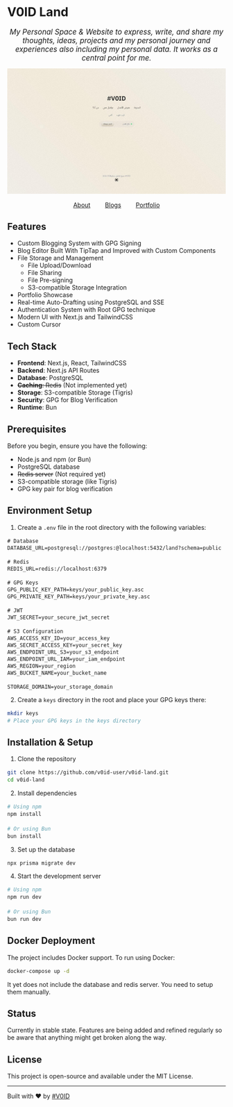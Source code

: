 # V0ID Land
<div align="center" style="text-align: center; font-size: 1.05rem; font-style: italic;">
    My Personal Space & Website to express, write, and share my thoughts, ideas, projects and my personal journey and experiences also including my personal data. It works as a central point for me.
</div>

![image of the landing page](assets/landing_page.jpg)

<div align="center" style="text-align: center;">
    <div>
        <a href="https://v0id.me/about" style="margin: 0 15px;">About</a>
        <a href="https://v0id.me/blog" style="margin: 0 15px;">Blogs</a>
        <a href="https://v0id.me/portfolio" style="margin: 0 15px;">Portfolio</a>
    </div>
</div>


## Features
- Custom Blogging System with GPG Signing
- Blog Editor Built With TipTap and Improved with Custom Components
- File Storage and Management
  - File Upload/Download
  - File Sharing
  - File Pre-signing
  - S3-compatible Storage Integration
- Portfolio Showcase
- Real-time Auto-Drafting using PostgreSQL and SSE
- Authentication System with Root GPG technique
- Modern UI with Next.js and TailwindCSS
- Custom Cursor

## Tech Stack
- **Frontend**: Next.js, React, TailwindCSS
- **Backend**: Next.js API Routes
- **Database**: PostgreSQL
- ~~**Caching**: Redis~~ (Not implemented yet)
- **Storage**: S3-compatible Storage (Tigris)
- **Security**: GPG for Blog Verification
- **Runtime**: Bun

## Prerequisites
Before you begin, ensure you have the following:
- Node.js and npm (or Bun)
- PostgreSQL database
- ~~Redis server~~ (Not required yet)
- S3-compatible storage (like Tigris)
- GPG key pair for blog verification

## Environment Setup
1. Create a `.env` file in the root directory with the following variables:
```env
# Database
DATABASE_URL=postgresql://postgres:@localhost:5432/land?schema=public

# Redis
REDIS_URL=redis://localhost:6379

# GPG Keys
GPG_PUBLIC_KEY_PATH=keys/your_public_key.asc
GPG_PRIVATE_KEY_PATH=keys/your_private_key.asc

# JWT
JWT_SECRET=your_secure_jwt_secret

# S3 Configuration
AWS_ACCESS_KEY_ID=your_access_key
AWS_SECRET_ACCESS_KEY=your_secret_key
AWS_ENDPOINT_URL_S3=your_s3_endpoint
AWS_ENDPOINT_URL_IAM=your_iam_endpoint
AWS_REGION=your_region
AWS_BUCKET_NAME=your_bucket_name

STORAGE_DOMAIN=your_storage_domain
```

2. Create a `keys` directory in the root and place your GPG keys there:
```bash
mkdir keys
# Place your GPG keys in the keys directory
```

## Installation & Setup
1. Clone the repository
```bash
git clone https://github.com/v0id-user/v0id-land.git
cd v0id-land
```

2. Install dependencies
```bash
# Using npm
npm install

# Or using Bun
bun install
```

3. Set up the database
```bash
npx prisma migrate dev
```

4. Start the development server
```bash
# Using npm
npm run dev

# Or using Bun
bun run dev
```

## Docker Deployment
The project includes Docker support. To run using Docker:

```bash
docker-compose up -d
```

It yet does not include the database and redis server. You need to setup them manually.

## Status
Currently in stable state. Features are being added and refined regularly so be aware that anything might get broken along the way.

## License
This project is open-source and available under the MIT License.

---

Built with ♥ by [#V0ID](https://github.com/v0id-user)